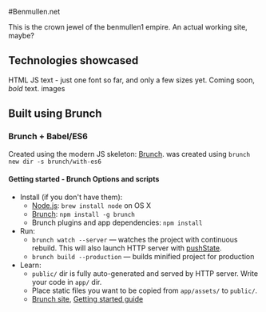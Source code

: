 
#Benmullen.net

This is the crown jewel of the benmullen1 empire. An actual working site, maybe?

## Technologies showcased
HTML
JS
text - just one font so far, and only a few sizes yet. Coming soon, *bold* text.
images


## Built using Brunch
### Brunch + Babel/ES6

Created using the modern JS skeleton: [Brunch](http://brunch.io).
was created using `brunch new dir -s brunch/with-es6`

#### Getting started - Brunch Options and scripts
* Install (if you don't have them):
    * [Node.js](http://nodejs.org): `brew install node` on OS X
    * [Brunch](http://brunch.io): `npm install -g brunch`
    * Brunch plugins and app dependencies: `npm install`
* Run:
    * `brunch watch --server` — watches the project with continuous rebuild. This will also launch HTTP server with [pushState](https://developer.mozilla.org/en-US/docs/Web/Guide/API/DOM/Manipulating_the_browser_history).
    * `brunch build --production` — builds minified project for production
* Learn:
    * `public/` dir is fully auto-generated and served by HTTP server.  Write your code in `app/` dir.
    * Place static files you want to be copied from `app/assets/` to `public/`.
    * [Brunch site](http://brunch.io), [Getting started guide](https://github.com/brunch/brunch-guide#readme)
